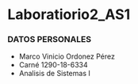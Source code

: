 # Laboratiorio2_AS1
### DATOS PERSONALES

- Marco Vinicio Ordonez Pérez
- Carné 1290-18-6334
- Analisis de Sistemas I
